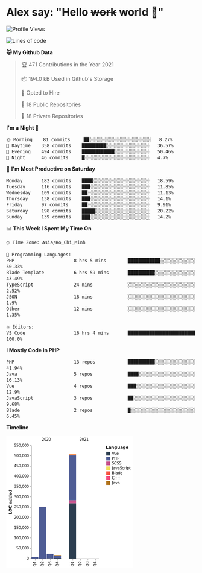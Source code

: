 # Alex say: "Hello ~~work~~ world 🐾"

<!--START_SECTION:waka-->
![Profile Views](http://img.shields.io/badge/Profile%20Views-0-blue)

![Lines of code](https://img.shields.io/badge/From%20Hello%20World%20I%27ve%20Written-807140%20lines%20of%20code-blue)

**🐱 My Github Data** 

> 🏆 471 Contributions in the Year 2021
 > 
> 📦 194.0 kB Used in Github's Storage 
 > 
> 💼 Opted to Hire
 > 
> 📜 18 Public Repositories 
 > 
> 🔑 18 Private Repositories  
 > 
**I'm a Night 🦉** 

```text
🌞 Morning    81 commits     ██░░░░░░░░░░░░░░░░░░░░░░░   8.27% 
🌆 Daytime    358 commits    █████████░░░░░░░░░░░░░░░░   36.57% 
🌃 Evening    494 commits    ████████████░░░░░░░░░░░░░   50.46% 
🌙 Night      46 commits     █░░░░░░░░░░░░░░░░░░░░░░░░   4.7%

```
📅 **I'm Most Productive on Saturday** 

```text
Monday       182 commits    ████░░░░░░░░░░░░░░░░░░░░░   18.59% 
Tuesday      116 commits    ███░░░░░░░░░░░░░░░░░░░░░░   11.85% 
Wednesday    109 commits    ██░░░░░░░░░░░░░░░░░░░░░░░   11.13% 
Thursday     138 commits    ███░░░░░░░░░░░░░░░░░░░░░░   14.1% 
Friday       97 commits     ██░░░░░░░░░░░░░░░░░░░░░░░   9.91% 
Saturday     198 commits    █████░░░░░░░░░░░░░░░░░░░░   20.22% 
Sunday       139 commits    ███░░░░░░░░░░░░░░░░░░░░░░   14.2%

```


📊 **This Week I Spent My Time On** 

```text
⌚︎ Time Zone: Asia/Ho_Chi_Minh

💬 Programming Languages: 
PHP                      8 hrs 5 mins        ████████████░░░░░░░░░░░░░   50.33% 
Blade Template           6 hrs 59 mins       ██████████░░░░░░░░░░░░░░░   43.49% 
TypeScript               24 mins             ░░░░░░░░░░░░░░░░░░░░░░░░░   2.52% 
JSON                     18 mins             ░░░░░░░░░░░░░░░░░░░░░░░░░   1.9% 
Other                    12 mins             ░░░░░░░░░░░░░░░░░░░░░░░░░   1.35%

🔥 Editors: 
VS Code                  16 hrs 4 mins       █████████████████████████   100.0%

```

**I Mostly Code in PHP** 

```text
PHP                      13 repos            ██████████░░░░░░░░░░░░░░░   41.94% 
Java                     5 repos             ████░░░░░░░░░░░░░░░░░░░░░   16.13% 
Vue                      4 repos             ███░░░░░░░░░░░░░░░░░░░░░░   12.9% 
JavaScript               3 repos             ██░░░░░░░░░░░░░░░░░░░░░░░   9.68% 
Blade                    2 repos             █░░░░░░░░░░░░░░░░░░░░░░░░   6.45%

```


**Timeline**

![Chart not found](https://raw.githubusercontent.com/alexzvn/alexzvn/main/charts/bar_graph.png) 


<!--END_SECTION:waka-->
